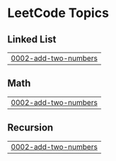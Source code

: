 
<!---LeetCode Topics Start-->
# LeetCode Topics
## Linked List
|  |
| ------- |
| [0002-add-two-numbers](https://github.com/Choi-jujuyeon/Python-CodingTest/tree/master/0002-add-two-numbers) |
## Math
|  |
| ------- |
| [0002-add-two-numbers](https://github.com/Choi-jujuyeon/Python-CodingTest/tree/master/0002-add-two-numbers) |
## Recursion
|  |
| ------- |
| [0002-add-two-numbers](https://github.com/Choi-jujuyeon/Python-CodingTest/tree/master/0002-add-two-numbers) |
<!---LeetCode Topics End-->